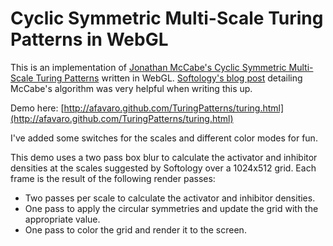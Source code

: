 Cyclic Symmetric Multi-Scale Turing Patterns in WebGL
=====================================================

This is an implementation of [Jonathan McCabe's Cyclic Symmetric Multi-Scale
Turing Patterns](http://www.jonathanmccabe.com/Cyclic_Symmetric_Multi-Scale_Turing_Patterns.pdf)
written in WebGL. [Softology's blog post](http://softologyblog.wordpress.com/2011/07/05/multi-scale-turing-patterns/)
detailing McCabe's algorithm was very helpful when writing this up.

Demo here: [http://afavaro.github.com/TuringPatterns/turing.html](http://afavaro.github.com/TuringPatterns/turing.html)

I've added some switches for the scales and different color modes for fun.

This demo uses a two pass box blur to calculate the activator and inhibitor
densities at the scales suggested by Softology over a 1024x512 grid. Each frame
is the result of the following render passes:

* Two passes per scale to calculate the activator and inhibitor densities.
* One pass to apply the circular symmetries and update the grid with the
  appropriate value.
* One pass to color the grid and render it to the screen.
